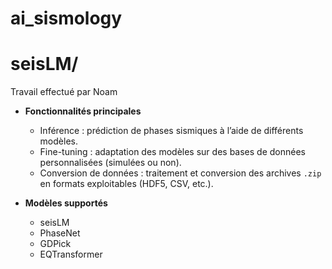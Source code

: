 # ai_sismology
# **seisLM/**
  Travail effectué par Noam

  * **Fonctionnalités principales**

    * Inférence : prédiction de phases sismiques à l’aide de différents modèles.
    * Fine-tuning : adaptation des modèles sur des bases de données personnalisées (simulées ou non).
    * Conversion de données : traitement et conversion des archives `.zip` en formats exploitables (HDF5, CSV, etc.).
  * **Modèles supportés**

    * seisLM
    * PhaseNet
    * GDPick
    * EQTransformer
